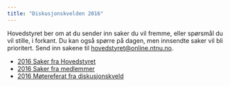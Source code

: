 ```yaml
---
title: "Diskusjonskvelden 2016"
---
```


Hovedstyret ber om at du sender inn saker du vil fremme, eller spørsmål du vil stille, i forkant. Du kan også spørre på dagen, men innsendte saker vil bli prioritert. Send inn sakene til hovedstyret@online.ntnu.no.




* [2016 Saker fra Hovedstyret](/info/innsikt-og-interface/diskusjonskveldmedhs/2016/sakerfrahovedstyret/)
* [2016 Saker fra medlemmer](/info/innsikt-og-interface/diskusjonskveldmedhs/2016/sakerframedlemmer/)
* [2016 Møtereferat fra diskusjonskveld](/info/innsikt-og-interface/diskusjonskveldmedhs/2016/motereferatfradiskusjonskveld/)